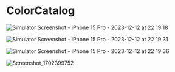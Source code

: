 # ColorCatalog

![Simulator Screenshot - iPhone 15 Pro - 2023-12-12 at 22 19 18](https://github.com/ashim1588/ColorCatalog/assets/87517867/ec5b85d6-cdc1-4ffc-9668-9e5ec6a90cf7)

![Simulator Screenshot - iPhone 15 Pro - 2023-12-12 at 22 19 31](https://github.com/ashim1588/ColorCatalog/assets/87517867/3157f54c-1a6f-4825-a113-976513a2b4c5)

![Simulator Screenshot - iPhone 15 Pro - 2023-12-12 at 22 19 36](https://github.com/ashim1588/ColorCatalog/assets/87517867/182fe0df-42e1-4d51-96b1-7a0d54e98bea)

![Screenshot_1702399752](https://github.com/ashim1588/ColorCatalog/assets/87517867/9fa4095d-9e66-459b-9669-12bfe04b1699)

